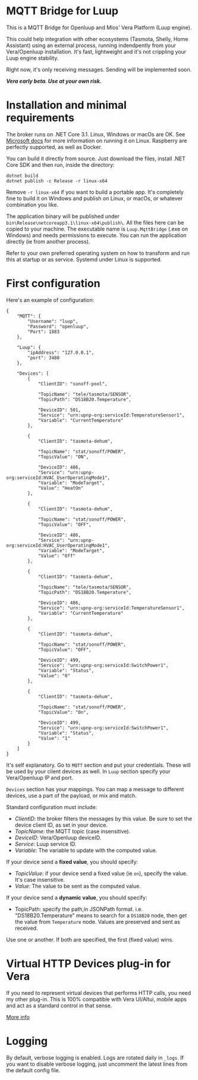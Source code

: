 # MQTT Bridge for Luup
This is a MQTT Bridge for Openluup and Mios' Vera Platform (Luup engine).

This could help integration with other ecosystems (Tasmota, Shelly, Home Assistant) using an external process, running indendpently from your Vera/Openluup installation. It's fast, lightweight and it's not crippling your Luup engine stability.

Right now, it's only receiving messages. Sending will be implemented soon.

***Vera early beta. Use at your own risk.***

# Installation and minimal requirements
The broker runs on .NET Core 3.1. Linux, Windows or macOs are OK. See [Microsoft docs](https://docs.microsoft.com/en-us/dotnet/core/install/linux) for more information on running it on Linux. Raspberry are perfectly supported, as well as Docker.

You can build it directly from source. Just download the files, install .NET Core SDK and then run, inside the directory:

```
dotnet build
dotnet publish -c Release -r linux-x64
```

Remove `-r linux-x64` if you want to build a portable app. It's completely fine to build it on Windows and publish on Linux, or macOs, or whatever combination you like.

The application binary will be published under `bin\Release\netcoreapp3.1\linux-x64\publish\`.
All the files here can be copied to your machine. The executable name is `Luup.MqttBridge` (.exe on Windows) and needs permissions to execute.
You can run the application directly (ie from another process).

Refer to your own preferred operating system on how to transform and run this at startup or as service. Systemd under Linux is supported.

# First configuration
Here's an example of configuration:

```
{
	"MQTT": {
		"Username": "luup",
		"Password": "openluup",
		"Port": 1883
	},

	"Luup": {
		"ipAddress": "127.0.0.1",
		"port": 3480
	},

	"Devices": [
		{
			"ClientID": "sonoff-pool",

			"TopicName": "tele/tasmota/SENSOR",
			"TopicPath": "DS18B20.Temperature",

			"DeviceID": 501,
			"Service": "urn:upnp-org:serviceId:TemperatureSensor1",
			"Variable": "CurrentTemperature"
		},

		{
			"ClientID": "tasmota-dehum",

			"TopicName": "stat/sonoff/POWER",
			"TopicValue": "ON",

			"DeviceID": 486,
			"Service": "urn:upnp-org:serviceId:HVAC_UserOperatingMode1",
			"Variable": "ModeTarget",
			"Value": "HeatOn"
		},

		{
			"ClientID": "tasmota-dehum",

			"TopicName": "stat/sonoff/POWER",
			"TopicValue": "OFF",

			"DeviceID": 486,
			"Service": "urn:upnp-org:serviceId:HVAC_UserOperatingMode1",
			"Variable": "ModeTarget",
			"Value": "Off"
		},

		{
			"ClientID": "tasmota-dehum",

			"TopicName": "tele/tasmota/SENSOR",
			"TopicPath": "DS18B20.Temperature",

			"DeviceID": 486,
			"Service": "urn:upnp-org:serviceId:TemperatureSensor1",
			"Variable": "CurrentTemperature"
		},

		{
			"ClientID": "tasmota-dehum",

			"TopicName": "stat/sonoff/POWER",
			"TopicValue": "OFF",

			"DeviceID": 499,
			"Service": "urn:upnp-org:serviceId:SwitchPower1",
			"Variable": "Status",
			"Value": "0"
		},

		{
			"ClientID": "tasmota-dehum",

			"TopicName": "stat/sonoff/POWER",
			"TopicValue": "On",

			"DeviceID": 499,
			"Service": "urn:upnp-org:serviceId:SwitchPower1",
			"Variable": "Status",
			"Value": "1"
		}
	]
}
```

It's self explanatory. Go to `MQTT` section and put your credentials. These will be used by your client devices as well.
In `Luup` section specify your Vera/Openluup IP and port.

`Devices` section has your mappings. You can map a message to different devices, use a part of the payload, or mix and match.

Standard configuration must include:
- *ClientID*: the broker filters the messages by this value. Be sure to set the device client ID, as set in your device.
- *TopicName*: the MQTT topic (case insensitive).
- *DeviceID*: Vera/Openluup deviceID.
- *Service*: Luup service ID.
- *Variable*: The variable to update with the computed value.

If your device send a **fixed value**, you should specify:
- *TopicValue*: if your device send a fixed value (ie `on`), specify the value. It's case insensitive.
- *Value*: The value to be sent as the computed value.

If your device send a **dynamic value**, you should specify:
- TopicPath: specify the path,in JSONPath format. i.e. "DS18B20.Temperature" means to search for a `DS18B20` node, then get the value from `Temperature` node. Values are preserved and sent as received.

Use one or another. If both are specified, the first (fixed value) wins.

# Virtual HTTP Devices plug-in for Vera
If you need to represent virtual devices that performs HTTP calls, you need my other plug-in.
This is 100% compatible with Vera UI/Altui, mobile apps and act as a standard control in that sense.

[More info](https://github.com/dbochicchio/vera/tree/master/VirtualDevices/)

# Logging
By default, verbose logging is enabled. Logs are rotated daily in `_logs`. If you want to disable verbose logging, just uncomment the latest lines from the default config file.
